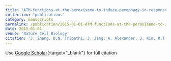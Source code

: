 ```yaml
---
title: "ATM-functions-at-the-peroxisome-to-induce-pexophagy-in-response-to-ROS"
collection: "publications"
category: manuscripts
permalink: /publication/2015-01-01-ATM-functions-at-the-peroxisome-to-induce-pexophagy-in-response-to-ROS
date: 2015-01-01
venue: 'Nature Cell Biology'
citation: 'J. Zhang, D.N. Tripathi, J. Jing, A. Alexander, J. Kim, R.T. Powell, R. Dere, J. Tait-Mulder, J.-H. Lee, T.T. Paull, R.K. Pandita, V.K. Charaka, T.K. Pandita, M.B. Kastan, C.L. Walker. &quot;ATM-functions-at-the-peroxisome-to-induce-pexophagy-in-response-to-ROS.&quot; Nature Cell Biology, 2015.'
---
```


Use [Google Scholar](https://scholar.google.com/scholar?q=ATM+functions+at+the+peroxisome+to+induce+pexophagy+in+response+to+ROS){:target="_blank"} for full citation